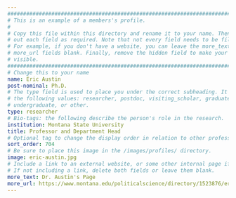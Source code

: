 ```yaml
---
################################################################################
# This is an example of a members's profile.                                   #
#                                                                              #
# Copy this file within this directory and rename it to your name. Then fill   #
# out each field as required. Note that not every field needs to be filled out.#
# For example, if you don't have a website, you can leave the more_text and    #
# more_url fields blank. Finally, remove the hidden field to make your profile #
# visible.                                                                     #
################################################################################
# Change this to your name
name: Eric Austin
post-nominal: Ph.D.
# The type field is used to place you under the correct subheading. It may be of
# the following values: researcher, postdoc, visiting_scholar, graduate,
# undergraduate, or other.
type: researcher
# Bio-tags: the following describe the person's role in the research.
institution: Montana State University
title: Professor and Department Head
# Optional tag to change the display order in relation to other professors
sort_order: 704
# Be sure to place this image in the /images/profiles/ directory.
image: eric-austin.jpg
# Include a link to an external website, or some other internal page if desired.
# If not including a link, delete both fields or leave them blank.
more_text: Dr. Austin's Page
more_url: https://www.montana.edu/politicalscience/directory/1523876/eric-austin
---
```


